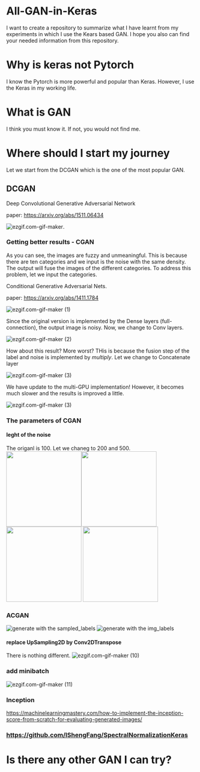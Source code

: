 # All-GAN-in-Keras

I want to create a repository to summarize what I have learnt from my experiments in which I use the Kears based GAN. I hope you also can find your needed information from this repository. 

# Why is keras not Pytorch

I know the Pytorch is more powerful and popular than Keras. However, I use the Keras in my working life. 

# What is GAN

I think you must know it. If not, you would not find me. 

# Where should I start my journey

Let we start from the DCGAN which is the one of the most popular GAN. 

## DCGAN
Deep Convolutional Generative Adversarial Network

paper: https://arxiv.org/abs/1511.06434 

![ezgif.com-gif-maker](https://i.imgur.com/jabOfBc.gif).

### Getting better results - CGAN

As you can see, the images are fuzzy and unmeaningful. This is because there are ten categories and we input is the noise with the same density. The output will fuse the images of the different categories. To address this problem, let we input the categories. 

Conditional Generative Adversarial Nets.

paper: https://arxiv.org/abs/1411.1784

![ezgif.com-gif-maker (1)](https://i.imgur.com/BwMtZpd.gif)

Since the original version is implemented by the Dense layers (full-connection), the output image is noisy. Now, we change to Conv layers.

![ezgif.com-gif-maker (2)](https://i.imgur.com/7RgnDDs.gif)

How about this result? More worst? THis is because the fusion step of the label and noise is implemented by *multiply*. Let we change to Concatenate layer

![ezgif.com-gif-maker (3)](https://i.imgur.com/Wh8M1A7.gif)

We have update to the multi-GPU implementation! However, it becomes much slower and the results is improved a little.

![ezgif.com-gif-maker (3)](https://i.imgur.com/ACg1CHD.gif)

### The parameters of CGAN
#### leght of the noise 
The origanl is 100. Let we chaneg to 200 and 500.
 <img src="https://i.imgur.com/Wh8M1A7.gif" width="200"><img src="https://i.imgur.com/fKveNZI.gif" width="200"> <img src="https://i.imgur.com/AZPOiGZ.gif" width="200"> <img src="https://i.imgur.com/KV2n6Du.gif" width="200"> 

### ACGAN
![generate with the sampled_labels](https://i.imgur.com/cuMCus0.gif)
![generate with the img_labels](https://i.imgur.com/YpsM8gJ.gif)

#### replace UpSampling2D by Conv2DTranspose 
There is nothing different. 
![ezgif.com-gif-maker (10)](https://i.imgur.com/nb1pXQJ.gif)

### add minibatch

![ezgif.com-gif-maker (11)](https://i.imgur.com/erocre7.gif)

###  Inception 
https://machinelearningmastery.com/how-to-implement-the-inception-score-from-scratch-for-evaluating-generated-images/

### https://github.com/IShengFang/SpectralNormalizationKeras
# Is there any other GAN I can try?
